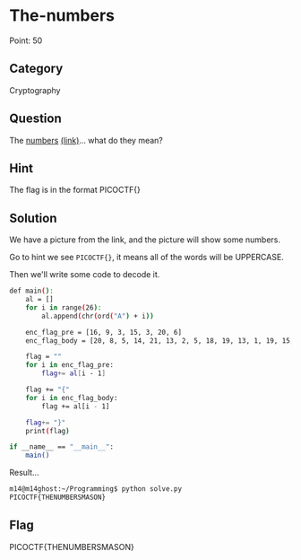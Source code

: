 # The-numbers

Point: 50

## Category

Cryptography

## Question

The [numbers](https://2019shell1.picoctf.com/static/eb3589c566dd3f809908053460acb817/the_numbers.png) [\(link\)](https://2019shell1.picoctf.com/static/eb3589c566dd3f809908053460acb817/the_numbers.png)... what do they mean?

## Hint

The flag is in the format PICOCTF{}

## Solution

We have a picture from the link, and the picture will show some numbers.

Go to hint we see `PICOCTF{}`, it means all of the words will be UPPERCASE.

Then we'll write some code to decode it.

```bash
def main():
    al = []
    for i in range(26):
        al.append(chr(ord("A") + i))

    enc_flag_pre = [16, 9, 3, 15, 3, 20, 6]
    enc_flag_body = [20, 8, 5, 14, 21, 13, 2, 5, 18, 19, 13, 1, 19, 15, 14] 

    flag = ""
    for i in enc_flag_pre:
        flag+= al[i - 1]

    flag += "{"
    for i in enc_flag_body:
        flag += al[i - 1]

    flag+= "}"
    print(flag)

if __name__ == "__main__":
    main()
```

Result...

```bash
m14@m14ghost:~/Programming$ python solve.py 
PICOCTF{THENUMBERSMASON}
```

## Flag

PICOCTF{THENUMBERSMASON}

